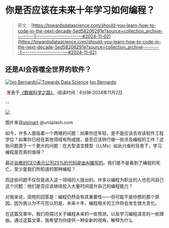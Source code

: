 # 你是否应该在未来十年学习如何编程？

> 原文：[https://towardsdatascience.com/should-you-learn-how-to-code-in-the-next-decade-5ed58206291e?source=collection_archive---------1-----------------------#2024-11-02](https://towardsdatascience.com/should-you-learn-how-to-code-in-the-next-decade-5ed58206291e?source=collection_archive---------1-----------------------#2024-11-02)

## 还是AI会吞噬全世界的软件？

[](https://ivopbernardo.medium.com/?source=post_page---byline--5ed58206291e--------------------------------)[![Ivo Bernardo](../Images/39887b6f3e63a67c0545e87962ad5df0.png)](https://ivopbernardo.medium.com/?source=post_page---byline--5ed58206291e--------------------------------)[](https://towardsdatascience.com/?source=post_page---byline--5ed58206291e--------------------------------)[![Towards Data Science](../Images/a6ff2676ffcc0c7aad8aaf1d79379785.png)](https://towardsdatascience.com/?source=post_page---byline--5ed58206291e--------------------------------) [Ivo Bernardo](https://ivopbernardo.medium.com/?source=post_page---byline--5ed58206291e--------------------------------)

·发表于[《数据科学之路》](https://towardsdatascience.com/?source=post_page---byline--5ed58206291e--------------------------------) ·阅读时间：6分钟·2024年11月2日

--

![](../Images/bdaff1f36b7d3c375c82b67f9616a32f.png)

图片来自[steinart](https://unsplash.com/pt-br/@steinart) @unsplash.com

如今，许多人面临着一个两难的问题：如果你还年轻，是不是应该去攻读软件工程学位？如果你已经在其他领域有所成就，是否应该转行做一些涉及编程的工作？这些问题源于一个更大的问题：在大型语言模型（LLMs）如此兴奋的背景下，学习编程是否真的值得？

最近[谷歌的CEO表示公司25%的代码是由AI编写的](https://www.forbes.com/sites/jackkelly/2024/11/01/ai-code-and-the-future-of-software-engineers/)。我们是不是看到了编程的死亡，至少是我们所知道的那种编程？

而这些问题不仅仅是进入这一领域的人提出的。许多以编程为职业的人也在问自己这个问题：他们是否应该继续投入大量时间提升自己的编程能力？

对我来说，简短的回答是：编程仍然会有其重要性——但可能不是你想的那个原因。因为我认为不可否认的是，未来十年，编程相关的工作将会发生很大变化。

在这篇文章中，我们将探讨关于编程未来的一些预测，以及学习编程语言的一些理由。通过这篇文章，我希望为你提供一种全新的视角，解释为什么
